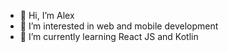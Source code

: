 - 👋 Hi, I’m Alex
- 👀 I’m interested in web and mobile development
- 🌱 I’m currently learning React JS and Kotlin

<!---
HeyHey204/HeyHey204 is a ✨ special ✨ repository because its `README.md` (this file) appears on your GitHub profile.
You can click the Preview link to take a look at your changes.
--->
